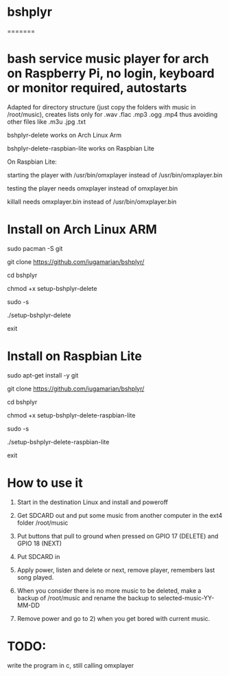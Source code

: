 # bshplyr
=======

# bash service music player for arch on Raspberry Pi, no login, keyboard or monitor required, autostarts

Adapted for directory structure (just copy the folders with music in /root/music), creates lists only for .wav .flac .mp3 .ogg .mp4 thus avoiding other files like .m3u .jpg .txt

bshplyr-delete works on Arch Linux Arm

bshplyr-delete-raspbian-lite works on Raspbian Lite

On Raspbian Lite:

starting the player with /usr/bin/omxplayer instead of /usr/bin/omxplayer.bin

testing the player needs omxplayer instead of omxplayer.bin

killall needs omxplayer.bin instead of /usr/bin/omxplayer.bin

# Install on Arch Linux ARM

sudo pacman -S git

git clone https://github.com/iugamarian/bshplyr/

cd bshplyr

chmod +x setup-bshplyr-delete

sudo -s

./setup-bshplyr-delete

exit



# Install on Raspbian Lite

sudo apt-get install -y git

git clone https://github.com/iugamarian/bshplyr/

cd bshplyr

chmod +x setup-bshplyr-delete-raspbian-lite

sudo -s

./setup-bshplyr-delete-raspbian-lite

exit


# How to use it

1) Start in the destination Linux and install and poweroff

2) Get SDCARD out and put some music from another computer in the ext4 folder /root/music

2) Put buttons that pull to ground when pressed on GPIO 17 (DELETE) and GPIO 18 (NEXT)

3) Put SDCARD in

4) Apply power, listen and delete or next, remove player, remembers last song played.

5) When you consider there is no more music to be deleted, make a backup of /root/music and rename the backup to selected-music-YY-MM-DD

6) Remove power and go to 2) when you get bored with current music.


# TODO:
write the program in c, still calling omxplayer
